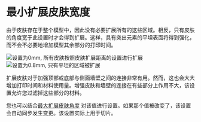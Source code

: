 最小扩展皮肤宽度
====
由于皮肤存在于整个模型中，因此没有必要扩展所有的这些区域。相反，只有皮肤的角度宽于此设置时才会得到扩展。这样，具有突出元素的平坦表面将得到强化，而不会不必要地增加模型其余部分的打印时间。

<!--screenshot {
"image_path": "max_skin_angle_for_expansion_90.png",
"models": [{"script": "stamp.scad"}],
"camera_position": [0, 200, 30],
"settings": {
"wall_line_count": 0,
"infill_wall_line_count": 1,
"expand_skins_expand_distance": 3,
"max_skin_angle_for_expansion": 89
},
"colours": 64
}-->
<!--screenshot {
"image_path": "max_skin_angle_for_expansion_45.png",
"models": [{"script": "stamp.scad"}],
"camera_position": [0, 200, 30],
"settings": {
"wall_line_count": 0,
"infill_wall_line_count": 1,
"expand_skins_expand_distance": 3,
"max_skin_angle_for_expansion": 45
},
"colours": 64
}-->
![设置为0mm, 所有皮肤按照皮肤扩展距离的设置进行扩展](../images/max_skin_angle_for_expansion_90.png)
![设置为0.8mm, 只有平坦的区域被扩展](../images/max_skin_angle_for_expansion_45.png)

扩展皮肤对于加强顶部或底部与侧面墙壁之间的连接非常有用。然而，这也会大大增加打印时间和材料使用量。增强皮肤和墙壁的连接在有些部分上作用不大，该设置允许您过滤掉这些部分的材料。

您也可以结合[最大扩展皮肤角度](max_skin_angle_for_expansion.md) 对该值进行设置。如果那个值被改变了，该设置会自动同步发生变更。该设置实际上用于切片。
